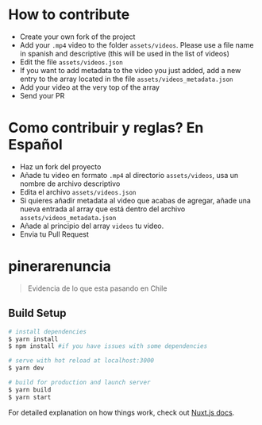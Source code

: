 # How to contribute
 - Create your own fork of the project
 - Add your `.mp4` video to the folder `assets/videos`. Please use a file name in spanish and descriptive (this will be used in the list of videos)
 - Edit the file `assets/videos.json`
 - If you want to add metadata to the video you just added, add a new entry to the array located in the file `assets/videos_metadata.json`
 - Add your video at the very top of the array
 - Send your PR

# Como contribuir y reglas? En Español

 - Haz un fork del proyecto
 - Añade tu video en formato `.mp4` al directorio `assets/videos`, usa un nombre de archivo descriptivo
 - Edita el archivo `assets/videos.json`
 - Si quieres añadir metadata al video que acabas de agregar, añade una nueva entrada al array que está dentro del archivo `assets/videos_metadata.json`
 - Añade al principio del array `videos` tu video.
 - Envia tu Pull Request

# pinerarenuncia

> Evidencia de lo que esta pasando en Chile

## Build Setup

``` bash
# install dependencies
$ yarn install
$ npm install #if you have issues with some dependencies

# serve with hot reload at localhost:3000
$ yarn dev

# build for production and launch server
$ yarn build
$ yarn start
```
For detailed explanation on how things work, check out [Nuxt.js docs](https://nuxtjs.org).

